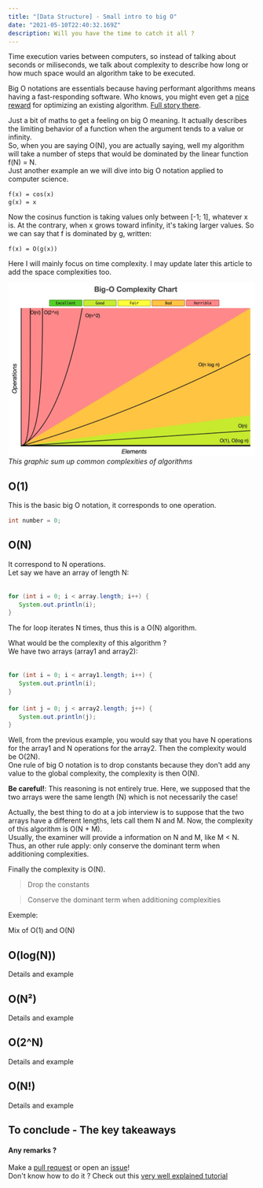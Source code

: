```yaml
---
title: "[Data Structure] - Small intro to big O"
date: "2021-05-10T22:40:32.169Z"
description: Will you have the time to catch it all ? 
---
```


Time execution varies between computers, so instead of talking about seconds or miliseconds, we talk about complexity to describe how long or how much space would an algorithm take to be executed.

Big O notations are essentials because having performant algorithms means having a fast-responding software. Who knows, you might even get a [nice reward](https://www.pcgamer.com/rockstar-thanks-gta-online-player-who-fixed-poor-load-times-official-update-coming/) for optimizing an existing algorithm. [Full story there](https://nee.lv/2021/02/28/How-I-cut-GTA-Online-loading-times-by-70/).  

Just a bit of maths to get a feeling on big O meaning. It actually describes the limiting behavior of a function when the argument tends to a value or infinity.  
So, when you are saying O(N), you are actually saying, well my algorithm will take a number of steps that would be dominated by the linear function f(N) = N.  
Just another example an we will dive into big O notation applied to computer science.

```
f(x) = cos(x) 
g(x) = x
```

Now the cosinus function is taking values only between [-1; 1], whatever x is. At the contrary, when x grows toward infinity, it's taking larger values. So we can say that f is dominated by  g, written:

```
f(x) = O(g(x))
```

Here I will mainly focus on time complexity. I may update later this article to add the space complexities too.  

![Big O complexities](./complexity_chart.jpg)
*This graphic sum up common complexities of algorithms*
## O(1)
This is the basic big O notation, it corresponds to one operation.

``` java
int number = 0;
```

## O(N)
It correspond to N operations.  
Let say we have an array of length N:

```java

for (int i = 0; i < array.length; i++) {
   System.out.println(i);
}

```

The for loop iterates N times, thus this is a O(N) algorithm.

What would be the complexity of this algorithm ?  
We have two arrays (array1 and array2):

```java

for (int i = 0; i < array1.length; i++) {
   System.out.println(i);
}

for (int j = 0; j < array2.length; j++) {
   System.out.println(j);
}


```

Well, from the previous example, you would say that you have N operations for the array1 and N operations for the array2. Then the complexity would be O(2N).  
One rule of big O notation is to drop constants because they don't add any value to the global complexity, the complexity is then O(N).  

**Be careful!**: This reasoning is not entirely true. Here, we supposed that the two arrays were the same length (N) which is not necessarily the case!  

Actually, the best thing to do at a job interview is to suppose that the two arrays have a different lengths, lets call them N and M. Now, the complexity of this algorithm is O(N + M).  
Usually, the examiner will provide a information on N and M, like M < N. Thus, an other rule apply: only conserve the dominant term when additioning complexities.

Finally the complexity is O(N).

> Drop the constants

> Conserve the dominant term when additioning complexities

Exemple:

Mix of O(1) and O(N)
## O(log(N))
Details and example


## O(N²)
Details and example


## O(2^N)
Details and example


## O(N!)
Details and example


## To conclude - The key takeaways

#### Any remarks ?

Make a [pull request](!https://github.com/ackermannQ/quentinackermann) or open an [issue](https://github.com/ackermannQ/quentinackermann/issues)!  
Don't know how to do it ? Check out this [very well explained tutorial](https://opensource.com/article/19/7/create-pull-request-github)

